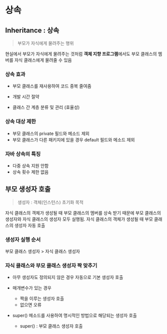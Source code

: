 # 상속



## Inheritance : 상속

> 부모가 자식에게 물려주는 행위

현실에서 부모가 자식에게 물려주는 것처럼 **객체 지향 프로그램**에서도 부모 클래스의 멤버를 자식 클래스에게 물려줄 수 있음



### 상속 효과

- 부모 클래스를 재사용하여 코드 중복 줄여줌

- 개발 시간 절약
- 클래스 간 계층 분류 및 관리 (효율성)



### 상속 대상 제한

- 부모 클래스의 private 필드와 메소드 제외
- 부모 클래스가 다른 패키지에 있을 경우 default 필드와 메소드 제외



### 자바 상속의 특징

- 다중 상속 지원 안함
- 상속 횟수 제한 없음





## 부모 생성자 호출

> 생성자 : 객체(인스턴스) 초기화 목적

자식 클래스의 객체가 생성될 때 부모 클래스의 멤버를 상속 받기 때문에 부모 클래스의 생성자와 자식 클래스의 생성자 모두 실행됨. 자식 클래스의 객체가 생성될 때 부모 클래스의 생성자 자동 호출



### 생성자 실행 순서

부모 클래스 생성자 > 자식 클래스 생성자



### 자식 클래스와 부모 클래스 생성자 짝 맞추기

- 아무 생성자도 정의되지 않은 경우 자동으로 기본 생성자 호출

- 매개변수가 있는 경우
  - 짝을 이루는 생성자 호출
  - 없으면 오류
- super() 메소드를 사용하여 명시적인 방법으로 해당되는 생성자 호출
  - super() : 부모 클래스 생성자 호출